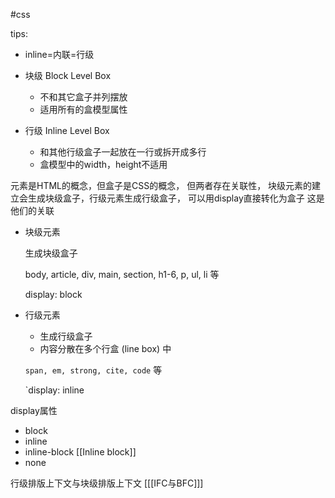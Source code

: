 #css 

tips:
- inline=内联=行级


- 块级 Block Level Box
	- 不和其它盒子并列摆放
	- 适用所有的盒模型属性
- 行级 Inline Level Box
	- 和其他行级盒子一起放在一行或拆开成多行
	- 盒模型中的width，height不适用


元素是HTML的概念，但盒子是CSS的概念，
但两者存在关联性，
块级元素的建立会生成块级盒子，行级元素生成行级盒子，
可以用display直接转化为盒子
这是他们的关联


- 块级元素
	
	生成块级盒子
	
	body, article, div, main,
	section, h1-6, p, ul, li 等
	
	display: block

- 行级元素
	
	- 生成行级盒子
	- 内容分散在多个行盒 (line box) 中
	
	`span, em, strong, cite, code` 等
	
	`display: inline

display属性

- block
- inline
- inline-block [[Inline block]]
- none


行级排版上下文与块级排版上下文
[[[IFC与BFC]]]

